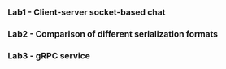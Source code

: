 ### Lab1 - Client-server socket-based chat
### Lab2 - Comparison of different serialization formats
### Lab3 - gRPC service
